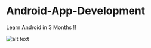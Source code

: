# Android-App-Development
Learn Android in 3 Months !!


![alt text](https://cdn-images-1.medium.com/max/2400/1*DvIYrgwJ9EfAYv_JeL74nA.png)







